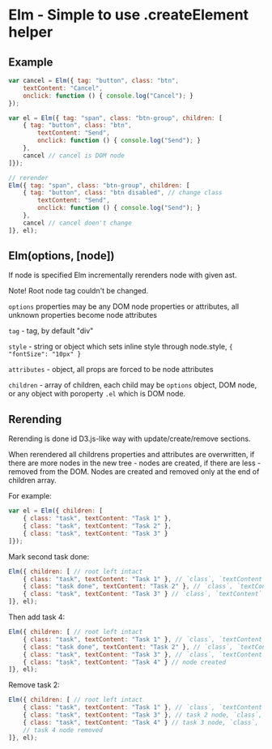 # Elm - Simple to use .createElement helper

## Example

```js
var cancel = Elm({ tag: "button", class: "btn",
	textContent: "Cancel",
	onclick: function () { console.log("Cancel"); }
});

var el = Elm({ tag: "span", class: "btn-group", children: [
	{ tag: "button", class: "btn",
		textContent: "Send",
		onclick: function () { console.log("Send"); }
	},
	cancel // cancel is DOM node
]});

// rerender
Elm({ tag: "span", class: "btn-group", children: [
	{ tag: "button", class: "btn disabled", // change class
		textContent: "Send",
		onclick: function () { console.log("Send"); }
	},
	cancel // cancel doen't change
]}, el);
```

## Elm(options, [node])

If node is specified Elm incrementally rerenders node with given ast.

Note! Root node tag couldn't be changed.

`options` properties may be any DOM node properties or attributes, all unknown properties become node attributes

`tag` - tag, by default "div"

`style` - string or object which sets inline style through node.style, `{ "fontSize": "10px" }`

`attributes` - object, all props are forced to be node attributes

`children` - array of children, each child may be `options` object, DOM node, or any object with poroperty `.el` which is DOM node.

## Rerending

Rerending is done id D3.js-like way with update/create/remove sections.

When rerendered all childrens properties and attributes are overwritten, if there are more nodes in the new tree - nodes are created, if there are less - removed from the DOM. Nodes are created and removed only at the end of children array.

For example:

```js
var el = Elm({ children: [
	{ class: "task", textContent: "Task 1" },
	{ class: "task", textContent: "Task 2" },
	{ class: "task", textContent: "Task 3" }
]});
```

Mark second task done:

```js
Elm({ children: [ // root left intact
	{ class: "task", textContent: "Task 1" }, // `class`, `textContent` overwritten
	{ class: "task done", textContent: "Task 2" }, // `class`, `textContent` overwritten
	{ class: "task", textContent: "Task 3" } // `class`, `textContent` overwritten
]}, el);
```

Then add task 4:

```js
Elm({ children: [ // root left intact
	{ class: "task", textContent: "Task 1" }, // `class`, `textContent` overwritten
	{ class: "task done", textContent: "Task 2" }, // `class`, `textContent` overwritten
	{ class: "task", textContent: "Task 3" }, // `class`, `textContent` overwritten
	{ class: "task", textContent: "Task 4" } // node created
]}, el);
```

Remove task 2:

```js
Elm({ children: [ // root left intact
	{ class: "task", textContent: "Task 1" }, // `class`, `textContent` overwritten
	{ class: "task", textContent: "Task 3" }, // task 2 node, `class`, `textContent` overwritten
	{ class: "task", textContent: "Task 4" } // task 3 node, `class`, `textContent` overwritten
	// task 4 node removed
]}, el);
```

